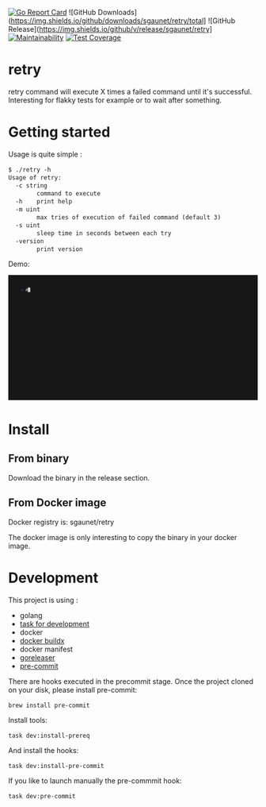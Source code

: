 [![Go Report Card](https://goreportcard.com/badge/github.com/sgaunet/retry)](https://goreportcard.com/report/github.com/sgaunet/retry)
![GitHub Downloads](https://img.shields.io/github/downloads/sgaunet/retry/total]
![GitHub Release](https://img.shields.io/github/v/release/sgaunet/retry]
[![Maintainability](https://api.codeclimate.com/v1/badges/0e256e045884b149b015/maintainability)](https://codeclimate.com/github/sgaunet/retry/maintainability)
[![Test Coverage](https://api.codeclimate.com/v1/badges/0e256e045884b149b015/test_coverage)](https://codeclimate.com/github/sgaunet/retry/test_coverage)

# retry

retry command will execute X times a failed command until it's successful. Interesting for flakky tests for example or to wait after something.

# Getting started

Usage is quite simple :

```
$ ./retry -h
Usage of retry:
  -c string
        command to execute
  -h    print help
  -m uint
        max tries of execution of failed command (default 3)
  -s uint
        sleep time in seconds between each try
  -version
        print version
```

Demo:

![demo](doc/demo.gif)

# Install

## From binary 

Download the binary in the release section. 

## From Docker image

Docker registry is: sgaunet/retry

The docker image is only interesting to copy the binary in your docker image.

# Development

This project is using :

* golang
* [task for development](https://taskfile.dev/#/)
* docker
* [docker buildx](https://github.com/docker/buildx)
* docker manifest
* [goreleaser](https://goreleaser.com/)
* [pre-commit](https://pre-commit.com/)

There are hooks executed in the precommit stage. Once the project cloned on your disk, please install pre-commit:

```
brew install pre-commit
```

Install tools:

```
task dev:install-prereq
```

And install the hooks:

```
task dev:install-pre-commit
```

If you like to launch manually the pre-commmit hook:

```
task dev:pre-commit
```
